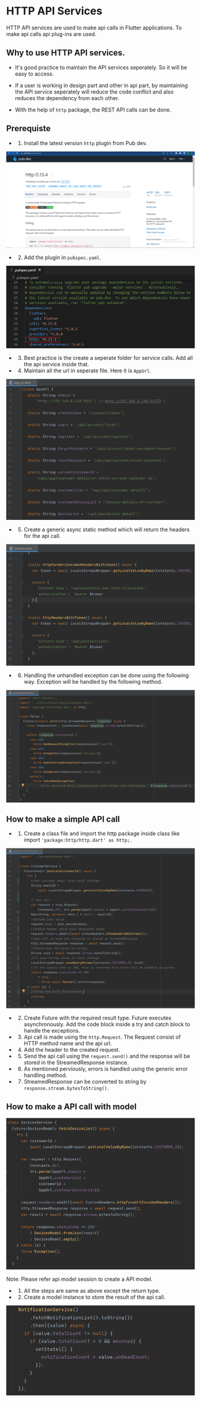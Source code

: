 # HTTP API Services
HTTP API services are used to make api calls in Flutter applications. To make api calls api plug-ins are used.

## Why to use HTTP API services.

- It's good practice to maintain the API services seperately. So it will be easy to access. 

- If a user is working in design part and other in api part, by maintaining the API service seperately will reduce the code conflict and also reduces the dependency from each other.

- With the help of `http` package, the REST API calls can be done. 

## Prerequiste

- 1. Install the latest version `http` plugin from Pub dev.

![Alt text](../API/images/http_pub_dev.png)

- 2. Add the plugin in `pubspec.yaml`.

![Alt text](../API/images/http_pubspec.png)

- 3. Best practice is the create a seperate folder for service calls. Add all the api service inside that.

- 4. Maintain all the url in seperate file. Here it is `AppUrl`.

![Alt text](../API/images/app_url.png)

- 5. Create a generic async static method which will return the headers for the api call.

![Alt text](../API/images/headers.png)

- 6. Handling the unhandled exception can be done using the following way. Exception will be handled by the following method.

![Alt text](../API/images/parser_response.png)

## How to make a simple API call

- 1. Create a class file and import the http  package inside class like import `'package:http/http.dart' as http;`.

![Alt text](../API/images/http_call.png)

- 2. Create Future with the required result type. Future executes asynchronously. Add the code block inside a try and catch block to handle the exceptions.

- 3. Api call is made using the `http.Request`. The Request consist of HTTP method name and the api url.

- 4. Add the header to the created request.

- 5. Send the api call using the `request.send()` and the response will be stored in the StreamedResponse instance.

- 6. As mentioned perviously, errors is handled using the generic error handling method.

- 7. StreamedResponse can be converted to string by `response.stream.bytesToString()`.

## How to make a API call with model

![Alt text](../API/images/http_model.png)

Note: Please refer api model session to create a API model.

- 1. All the steps are same as above except the return type.

- 2. Create a model instance to store the result of the api call.

![Alt text](../API/images/service_call.png)



